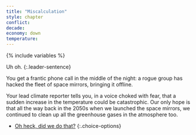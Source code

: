 ```yaml
---
title: "Miscalculation"
style: chapter
conflict: 
decade: 
economy: down
temperature: 
---
```


{% include variables %}

Uh oh.
{:.leader-sentence}

You get a frantic phone call in the middle of the night: a rogue group has hacked the fleet of space mirrors, bringing it offline.

Your lead climate reporter tells you, in a voice choked with fear, that a sudden increase in the temperature could be catastrophic. Our only hope is that all the way back in the 2050s when we launched the space mirrors, we continued to clean up all the greenhouse gases in the atmosphere too.

- [Oh heck, did we do that?](chapter_carbon-capture.html)
{:.choice-options}
